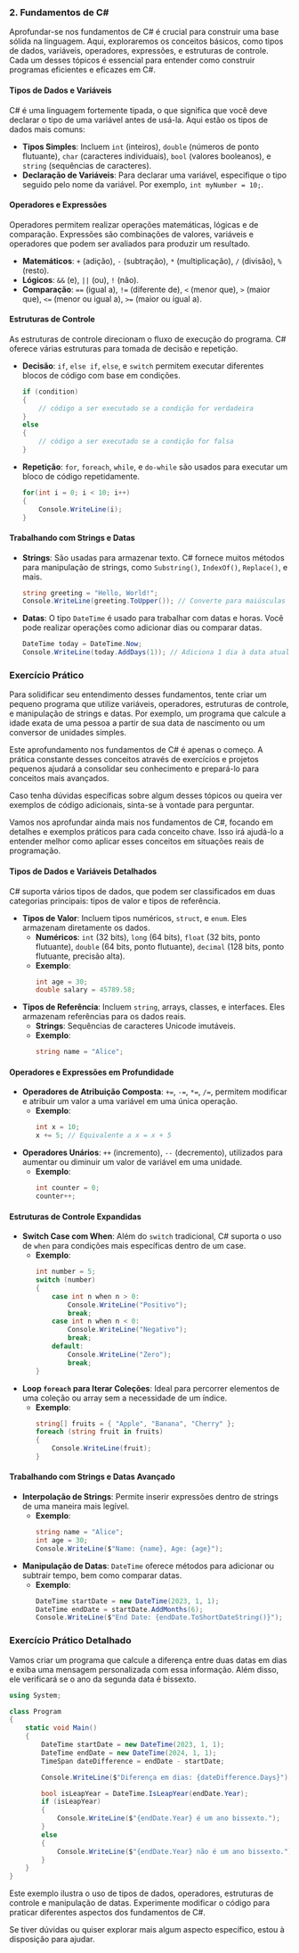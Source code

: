 ### 2. Fundamentos de C#

Aprofundar-se nos fundamentos de C# é crucial para construir uma base sólida na linguagem. Aqui, exploraremos os conceitos básicos, como tipos de dados, variáveis, operadores, expressões, e estruturas de controle. Cada um desses tópicos é essencial para entender como construir programas eficientes e eficazes em C#.

#### Tipos de Dados e Variáveis

C# é uma linguagem fortemente tipada, o que significa que você deve declarar o tipo de uma variável antes de usá-la. Aqui estão os tipos de dados mais comuns:

- **Tipos Simples**: Incluem `int` (inteiros), `double` (números de ponto flutuante), `char` (caracteres individuais), `bool` (valores booleanos), e `string` (sequências de caracteres).
- **Declaração de Variáveis**: Para declarar uma variável, especifique o tipo seguido pelo nome da variável. Por exemplo, `int myNumber = 10;`.

#### Operadores e Expressões

Operadores permitem realizar operações matemáticas, lógicas e de comparação. Expressões são combinações de valores, variáveis e operadores que podem ser avaliados para produzir um resultado.

- **Matemáticos**: `+` (adição), `-` (subtração), `*` (multiplicação), `/` (divisão), `%` (resto).
- **Lógicos**: `&&` (e), `||` (ou), `!` (não).
- **Comparação**: `==` (igual a), `!=` (diferente de), `<` (menor que), `>` (maior que), `<=` (menor ou igual a), `>=` (maior ou igual a).

#### Estruturas de Controle

As estruturas de controle direcionam o fluxo de execução do programa. C# oferece várias estruturas para tomada de decisão e repetição.

- **Decisão**: `if`, `else if`, `else`, e `switch` permitem executar diferentes blocos de código com base em condições.
  ```csharp
  if (condition)
  {
      // código a ser executado se a condição for verdadeira
  }
  else
  {
      // código a ser executado se a condição for falsa
  }
  ```
- **Repetição**: `for`, `foreach`, `while`, e `do-while` são usados para executar um bloco de código repetidamente.
  ```csharp
  for(int i = 0; i < 10; i++)
  {
      Console.WriteLine(i);
  }
  ```

#### Trabalhando com Strings e Datas

- **Strings**: São usadas para armazenar texto. C# fornece muitos métodos para manipulação de strings, como `Substring()`, `IndexOf()`, `Replace()`, e mais.
  ```csharp
  string greeting = "Hello, World!";
  Console.WriteLine(greeting.ToUpper()); // Converte para maiúsculas
  ```
- **Datas**: O tipo `DateTime` é usado para trabalhar com datas e horas. Você pode realizar operações como adicionar dias ou comparar datas.
  ```csharp
  DateTime today = DateTime.Now;
  Console.WriteLine(today.AddDays(1)); // Adiciona 1 dia à data atual
  ```

### Exercício Prático

Para solidificar seu entendimento desses fundamentos, tente criar um pequeno programa que utilize variáveis, operadores, estruturas de controle, e manipulação de strings e datas. Por exemplo, um programa que calcule a idade exata de uma pessoa a partir de sua data de nascimento ou um conversor de unidades simples.

Este aprofundamento nos fundamentos de C# é apenas o começo. A prática constante desses conceitos através de exercícios e projetos pequenos ajudará a consolidar seu conhecimento e prepará-lo para conceitos mais avançados.

Caso tenha dúvidas específicas sobre algum desses tópicos ou queira ver exemplos de código adicionais, sinta-se à vontade para perguntar.


Vamos nos aprofundar ainda mais nos fundamentos de C#, focando em detalhes e exemplos práticos para cada conceito chave. Isso irá ajudá-lo a entender melhor como aplicar esses conceitos em situações reais de programação.

#### Tipos de Dados e Variáveis Detalhados

C# suporta vários tipos de dados, que podem ser classificados em duas categorias principais: tipos de valor e tipos de referência.

- **Tipos de Valor**: Incluem tipos numéricos, `struct`, e `enum`. Eles armazenam diretamente os dados.
  - **Numéricos**: `int` (32 bits), `long` (64 bits), `float` (32 bits, ponto flutuante), `double` (64 bits, ponto flutuante), `decimal` (128 bits, ponto flutuante, precisão alta).
  - **Exemplo**:
    ```csharp
    int age = 30;
    double salary = 45789.58;
    ```
- **Tipos de Referência**: Incluem `string`, arrays, classes, e interfaces. Eles armazenam referências para os dados reais.
  - **Strings**: Sequências de caracteres Unicode imutáveis.
  - **Exemplo**:
    ```csharp
    string name = "Alice";
    ```

#### Operadores e Expressões em Profundidade

- **Operadores de Atribuição Composta**: `+=`, `-=`, `*=`, `/=`, permitem modificar e atribuir um valor a uma variável em uma única operação.
  - **Exemplo**:
    ```csharp
    int x = 10;
    x += 5; // Equivalente a x = x + 5
    ```
- **Operadores Unários**: `++` (incremento), `--` (decremento), utilizados para aumentar ou diminuir um valor de variável em uma unidade.
  - **Exemplo**:
    ```csharp
    int counter = 0;
    counter++;
    ```

#### Estruturas de Controle Expandidas

- **Switch Case com When**: Além do `switch` tradicional, C# suporta o uso de `when` para condições mais específicas dentro de um case.
  - **Exemplo**:
    ```csharp
    int number = 5;
    switch (number)
    {
        case int n when n > 0:
            Console.WriteLine("Positivo");
            break;
        case int n when n < 0:
            Console.WriteLine("Negativo");
            break;
        default:
            Console.WriteLine("Zero");
            break;
    }
    ```
- **Loop `foreach` para Iterar Coleções**: Ideal para percorrer elementos de uma coleção ou array sem a necessidade de um índice.
  - **Exemplo**:
    ```csharp
    string[] fruits = { "Apple", "Banana", "Cherry" };
    foreach (string fruit in fruits)
    {
        Console.WriteLine(fruit);
    }
    ```

#### Trabalhando com Strings e Datas Avançado

- **Interpolação de Strings**: Permite inserir expressões dentro de strings de uma maneira mais legível.
  - **Exemplo**:
    ```csharp
    string name = "Alice";
    int age = 30;
    Console.WriteLine($"Name: {name}, Age: {age}");
    ```
- **Manipulação de Datas**: `DateTime` oferece métodos para adicionar ou subtrair tempo, bem como comparar datas.
  - **Exemplo**:
    ```csharp
    DateTime startDate = new DateTime(2023, 1, 1);
    DateTime endDate = startDate.AddMonths(6);
    Console.WriteLine($"End Date: {endDate.ToShortDateString()}");
    ```

### Exercício Prático Detalhado

Vamos criar um programa que calcule a diferença entre duas datas em dias e exiba uma mensagem personalizada com essa informação. Além disso, ele verificará se o ano da segunda data é bissexto.

```csharp
using System;

class Program
{
    static void Main()
    {
        DateTime startDate = new DateTime(2023, 1, 1);
        DateTime endDate = new DateTime(2024, 1, 1);
        TimeSpan dateDifference = endDate - startDate;

        Console.WriteLine($"Diferença em dias: {dateDifference.Days}");

        bool isLeapYear = DateTime.IsLeapYear(endDate.Year);
        if (isLeapYear)
        {
            Console.WriteLine($"{endDate.Year} é um ano bissexto.");
        }
        else
        {
            Console.WriteLine($"{endDate.Year} não é um ano bissexto.");
        }
    }
}
```

Este exemplo ilustra o uso de tipos de dados, operadores, estruturas de controle e manipulação de datas. Experimente modificar o código para praticar diferentes aspectos dos fundamentos de C#.

Se tiver dúvidas ou quiser explorar mais algum aspecto específico, estou à disposição para ajudar.